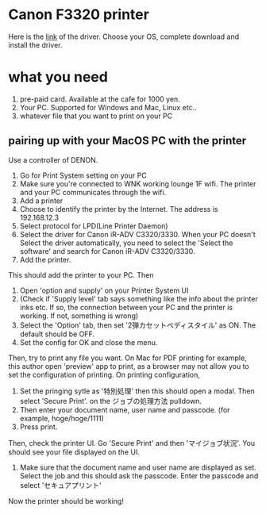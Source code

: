 # Canon F3320 printer

Here is the [link](https://cweb.canon.jp/cgi-bin/download/select-os.cgi) of the driver. Choose your OS, complete download and install the driver.

# what you need

1. pre-paid card. Available at the cafe for 1000 yen.
2. Your PC. Supported for Windows and Mac, Linux etc..
3. whatever file that you want to print on your PC

## pairing up with your MacOS PC with the printer
Use a controller of DENON.

1. Go for Print System setting on your PC
2. Make sure you're connected to WNK working lounge 1F wifi. The printer and your PC communicates through the wifi.
2. Add a printer
3. Choose to identify the printer by the Internet. The address is 192.168.12.3
4. Select protocol for LPD(Line Printer Daemon)
5. Select the driver for Canon iR-ADV C3320/3330. When your PC doesn't Select the driver automatically, you need to select the 'Select the software' and search for Canon iR-ADV C3320/3330.
6. Add the printer.

This should add the printer to your PC. Then

1. Open 'option and supply' on your Printer System UI
2. (Check if 'Supply level' tab says something like the info about the printer inks etc. If so, the connection between your PC and the printer is working. If not, something is wrong)
3. Select the 'Option' tab, then set '2弾カセットペディスタイル' as ON. The default should be OFF. 
4. Set the config for OK and close the menu.

Then, try to print any file you want. On Mac for PDF printing for example, this author open 'preview' app to print, as a browser may not allow you to set the configuration of printing.  On printing configuration,

1. Set the pringing sytle as '特別処理' then this should open a modal. Then select 'Secure Print'. on the ジョブの処理方法 pulldown.
2. Then enter your document name, user name and passcode. (for example, hoge/hoge/1111)
3. Press print.

Then, check the printer UI. Go 'Secure Print' and then 'マイジョブ状況'. You should see your file displayed on the UI.

1. Make sure that the document name and user name are displayed as set. Select the job and this should ask the passcode. Enter the passcode and select 'セキュアプリント'

Now the printer should be working!